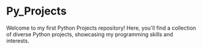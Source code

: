 # Py_Projects
Welcome to my first Python Projects repository! Here, you'll find a collection of diverse Python projects, showcasing my programming skills and interests. 
